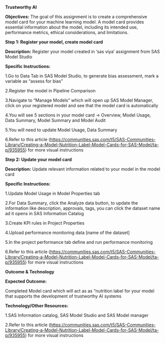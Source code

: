 **Trustworthy AI**

**Objectives:**
The goal of this assignment is to create a comprehensive model card for your machine learning model. A model card provides essential information about the model, including its intended use, performance metrics, ethical considerations, and limitations. 

**Step 1: Register your model, create model card**

**Description:** Register your model created in ‘sas viya’ assignment from SAS Model Studio

**Specific Instructions:**

1.Go to Data Tab in SAS Model Studio, to generate bias assessment, mark a variable as “assess for bias” 

2.Register the model in Pipeline Comparison 

3.Navigate to “Manage Models” which will open up SAS Model Manager, click on your registered model and see that the model card is automatically

4.You will see 5 sections in your model card -> Overview, Model Usage, Data Summary, Model Summary and Model Audit

5.You will need to update Model Usage, Data Summary

6.Refer to this article (https://communities.sas.com/t5/SAS-Communities-Library/Creating-a-Model-Nutrition-Label-Model-Cards-for-SAS-Model/ta-p/935955) for more visual instructions


**Step 2:** **Update your model card**

**Description:** Update relevant information related to your model in the model card

**Specific Instructions:**

1.Update Model Usage in Model Properties tab

2.For Data Summary, click the Analyze data button, to update the information like description, approvals, tags, you can click the dataset name ad it opens in SAS Information Catalog

3.Create KPI rules in Project Properties

4.Upload performance monitoring data [name of the dataset]

5.In the project performance tab define and run performance monitoring

6.Refer to this article (https://communities.sas.com/t5/SAS-Communities-Library/Creating-a-Model-Nutrition-Label-Model-Cards-for-SAS-Model/ta-p/935955) for more visual instructions


**Outcome & Technology**

**Expected Outcome:**

Completed Model card which will act as as “nutrition label for your model that supports the development of trustworthy AI systems 

**Technology/Other Resources:** 

1.SAS Information catalog, SAS Model Studio and SAS Model manager

2.Refer to this article (https://communities.sas.com/t5/SAS-Communities-Library/Creating-a-Model-Nutrition-Label-Model-Cards-for-SAS-Model/ta-p/935955) for more visual instructions










